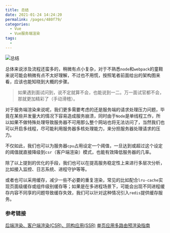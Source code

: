 ```yaml
---
title: 总结
date: 2021-01-24 14:24:20
permalink: /pages/480f79/
categories:
  - Vue
  - Vue服务端渲染
tags:
  - 
---
```

![总结](https://blog-images-1257398419.cos.ap-nanjing.myqcloud.com/vue-ssr/conclusion.png)

总体来说涉及流程还蛮多的，稍微有点小复杂，对于不熟悉`node`和`webpack`的童鞋来说可能会稍微有点不太好理解，不过也不用慌，按照笔者前面给出的架构图来看，应该也能知晓到大概的步骤。

> 如果遇到面试问到，说不定就算不会，也能说到一二。万一面试官都不会，那就更加精彩了（手动滑稽）。

对于服务端渲染来说呢，我们更多需要考虑的还是服务端的请求处理压力问题，毕竟在某些并发量大的情况下容易造成服务崩溃，同时由于`Node`是单线程工作，所以如果不做特殊处理导致服务器不可用那么整个网站也将无法访问了，当然我们也可以开启多线程，尽可能利用服务器多核处理能力，来分担服务器处理请求的压力。

不仅如此，我们也可以为服务器`cpu`占用设定一个阈值，一旦达到或超过这个设定的阈值就直接降级到`csr`（客户端渲染）模式，也能有效降低服务器的几率。

除了以上提到的优化的手段，我们也可以在提高服务稳定性上来进行多层次分析，比如接入监控、日志系统、进程守护等等。

或者也可以采用缓存，减少一些不必要的重复渲染，常见的比如配合`lru-cache`实现页面级缓存或组件级别缓存等；如果是在多进程场景下，可能会出现不同进程缓存内容不同享的问题导致缓存失效，我们可以针对这种情况引入`redis`提供缓存服务。

### 参考链接
[后端渲染、客户端渲染(CSR)、同构应用(SSR)](https://github.com/amandakelake/blog/issues/60)
[单页应用多路由预渲染指南](https://beyoursun.github.io/2017/10/13/Spa-Prerender-Guide/)